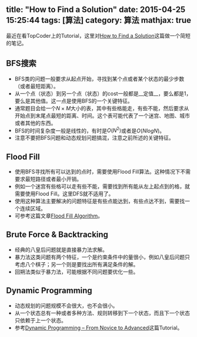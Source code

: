 title: "How to Find a Solution"
date: 2015-04-25 15:25:44
tags: [算法]
category: 算法
mathjax: true
---

最近在看TopCoder上的Tutorial，这里对[How to Find a Solution](https://www.topcoder.com/community/data-science/data-science-tutorials/how-to-find-a-solution/)这篇做一个简短的笔记。

## BFS搜索
* BFS类的问题一般要求从起点开始，寻找到某个点或者某个状态的最少步数（或者最短距离）。
* 从一个点（状态）到另一个点（状态）的cost一般都是__定值__，要么都是1，要么是其他值。这一点是使用BFS的一个关键特征。
* 通常题目会给一个$N\times{M}$大小的表，其中有些格能走，有些不能，然后要求从开始点到末尾点最短的距离、时间。这个表可能代表了一个迷宫、地图、城市或者其他的东西。
* BFS的时间复杂度一般是线性的，有时是$O(N^2)$或者是$O(NlogN)$。
* 注意不要把BFS问题和动态规划问题搞混，注意之前所述的关键特征。

## Flood Fill 
* 使用BFS寻找所有可以达到的点时，需要使用Flood Fill算法。这种情况下不需要求最短路径或者最小开销。
* 例如一个迷宫有些格可以走有些不能，需要找到所有能从左上起点到的格，就需要使用Flood Fill。这里DFS就不适用了。
* 使用这种算法主要解决的问题特征是有些点能达到，有些点达不到，需要找一个连续区域。
* 可参考这篇文章[Flood Fill Algorithm](http://acm.nudt.edu.cn/~twcourse/ConnectedComponentLabeling.html)。
<!-- more  -->

## Brute Force & Backtracking
* 经典的八皇后问题就是直接暴力法求解。
* 暴力法这类问题有两个特征，一个是约束条件中的量很小，例如八皇后问题只考虑八个棋子；另一个则是要找出所有满足条件的解。
* 回朔法类似于暴力法，可能根据不同问题要优化一些。

## Dynamic Programming
* 动态规划的问题规模不会很大，也不会很小。
* 从一个状态总有一种或者多种方法、规则转移到下一个状态，而且下一个状态只依赖于上一个状态。
* 参考[Dynamic Programming – From Novice to Advanced](https://www.topcoder.com/community/data-science/data-science-tutorials/dynamic-programming-from-novice-to-advanced/)这篇Tutorial。
